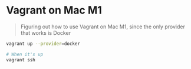 # Vagrant on Mac M1

> Figuring out how to use Vagrant on Mac M1, since the only provider
> that works is Docker

```bash
vagrant up --provider=docker

# When it's up
vagrant ssh
```

